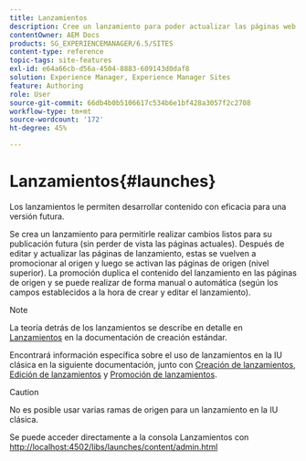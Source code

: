 ```yaml
---
title: Lanzamientos
description: Cree un lanzamiento para poder actualizar las páginas web existentes a la versión nueva que se activará más adelante. Al crear un lanzamiento, se especifica un título y la página de origen.
contentOwner: AEM Docs
products: SG_EXPERIENCEMANAGER/6.5/SITES
content-type: reference
topic-tags: site-features
exl-id: e64a66cb-d56a-4504-8883-609143d0daf8
solution: Experience Manager, Experience Manager Sites
feature: Authoring
role: User
source-git-commit: 66db4b0b5106617c534b6e1bf428a3057f2c2708
workflow-type: tm+mt
source-wordcount: '172'
ht-degree: 45%

---
```


# Lanzamientos{#launches}

Los lanzamientos le permiten desarrollar contenido con eficacia para una versión futura.

Se crea un lanzamiento para permitirle realizar cambios listos para su publicación futura (sin perder de vista las páginas actuales). Después de editar y actualizar las páginas de lanzamiento, estas se vuelven a promocionar al origen y luego se activan las páginas de origen (nivel superior). La promoción duplica el contenido del lanzamiento en las páginas de origen y se puede realizar de forma manual o automática (según los campos establecidos a la hora de crear y editar el lanzamiento).

>[!NOTE]
>
>La teoría detrás de los lanzamientos se describe en detalle en [Lanzamientos](/help/sites-authoring/launches.md) en la documentación de creación estándar.
>
>Encontrará información específica sobre el uso de lanzamientos en la IU clásica en la siguiente documentación, junto con [Creación de lanzamientos](/help/sites-classic-ui-authoring/classic-launches-creating.md), [Edición de lanzamientos](/help/sites-classic-ui-authoring/classic-launches-editing.md) y [Promoción de lanzamientos](/help/sites-classic-ui-authoring/classic-launches-promoting.md).

>[!CAUTION]
>
>No es posible usar varias ramas de origen para un lanzamiento en la IU clásica.

Se puede acceder directamente a la consola Lanzamientos con [http://localhost:4502/libs/launches/content/admin.html](http://localhost:4502/libs/launches/content/admin.html)
